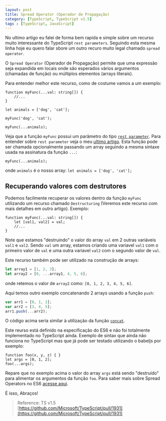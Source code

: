 ```yaml
---
layout: post
title: Spread Operator (Operador de Propagação)
category: [TypeScript, TypeScript v1.5]
tags : [TypeScript, JavaScript]
---
```


No ultimo artigo eu falei de forma bem rapida e simple sobre um recurso muito interessante do TypeScript `rest parameters`. Seguindo esta mesma linha hoje eu quero falar sbore um outro recuro muito legal chamado `spread operator`.

O `Spread Operator` (Operador de Propagação) permite que uma expressão seja expandida em locais onde são esperados vários argumentos (chamadas de função) ou múltiplos elementos (arrays literais).

Para entender melhor este recurso, como de costume vamos a um exemplo:

```
function myFunc(...val: string[]) {
    //...
}

let animals = ['dog', 'cat'];

myFunc('dog', 'cat');

myFunc(...animals);
```

Veja que a função `myFunc` possui um parâmetro do tipo [`rest parameter`](/posts/rest-parameters). Para entender sobre `rest parameter` veja o meu [ultimo artigo](/posts/rest-parameters). Esta função pode ser chamada opcionalmente passando um array seguindo a mesma sintaxe usada na assinatura da função `...`:

    myFunc(...animals);

onde `animals` é o nosso array: `let animals = ['dog', 'cat'];`

## Recuperando valores com destrutores

Podemos facilmente recuperar os valores dentro da função `myFunc` utilizando um recurso chamado `Destructuring` (Veremos este recurso com mais detalhes em outro artigo). Exemplo:

```
function myFunc(...val: string[]) {
    let [val1, val2] = val;
    //...
}
```

Note que estamos "destruindo" o valor do array `val` em 2 outras variáveis `val1` e `val2`. Sendo `val` um array, estamos criando uma variavel `val1` com o primeiro valor de `val` e uma outra variavel `val2` com o segundo valor de `val`.

Este recurso também pode ser utilizado na construção de arrays:

```typescript
let array1 = [1, 2, 3];
let array2 = [0, ...array1, 4, 5, 6];
```

onde retemos o valor de `array2` como: `[0, 1, 2, 3, 4, 5, 6]`.

Aqui temos outro exemplo concatenando 2 arrays usando a função `push`:

```typescript
var arr1 = [0, 1, 2];
var arr2 = [3, 4, 5];
arr1.push(...arr2);
```

O código acima seria similar à utilização da função [`concat`](https://developer.mozilla.org/pt-BR/docs/Web/JavaScript/Reference/Global_Objects/Array/concat).

Este reurso está definido na especificação do ES6 e não foi totalmente implementado no TypeScript ainda. Exemplo de sintax que ainda não funciona no TypeScript mas que já pode ser testado utilizando o babeljs por exemplo:

```
function foo(x, y, z) { }
let args = [0, 1, 2];
foo(...args);
```

Repare que no exemplo acima o valor do array `args` está sendo "destruído" para alimentar os argumentos da função `foo`. Para saber mais sobre Spread Operators no ES6 [acesse aqui](https://developer.mozilla.org/en-US/docs/Web/JavaScript/Reference/Operators/Spread_operator).

É isso, Abraços!

> Reference: TS v1.5 [https://github.com/Microsoft/TypeScript/pull/1931](https://github.com/Microsoft/TypeScript/pull/1931)
